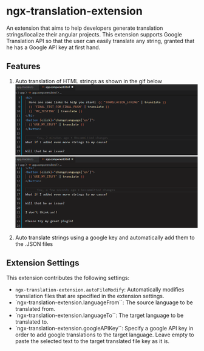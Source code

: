 # ngx-translation-extension

An extension that aims to help developers generate translation strings/localize their angular projects. This extension supports Google Translation API so that the user can easily translate any string, granted that he has a Google API key at first hand.

## Features

1. Auto translation of HTML strings as shown in the gif below
![Sample translation for HTML files](https://github.com/Surdok/ngx-translation-extension/blob/master/assets/images/sample.gif)
![Translating multiple lines of strings using multi cursor](https://github.com/Surdok/ngx-translation-extension/blob/master/assets/images/sample2.gif)

2. Auto translate strings using a google key and automatically add them to the .JSON files

## Extension Settings

This extension contributes the following settings:

* `ngx-translation-extension.autoFileModify`: Automatically modifies transilation files that are specified in the extension settings.
* `ngx-translation-extension.languageFrom``: The source language to be translated from.
* `ngx-translation-extension.languageTo``: The target language to be translated to.
* `ngx-translation-extension.googleAPIKey``: Specify a google API key in order to add google translations to the target language. Leave empty to paste the selected text to the target translated file key as it is.

